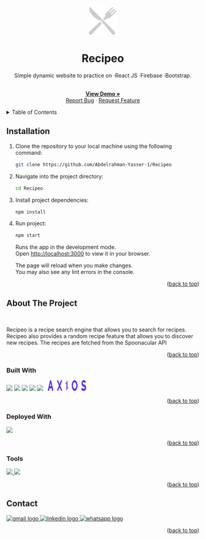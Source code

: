 <a name="readme-top"></a>

<!-- PROJECT LOGO -->
<br />

<div align="center">
  <a href="https://recipeo.vercel.app/">
    <img src="https://raw.githubusercontent.com/Abdelrahman-Yasser-1/Recipeo/3e48fae1ffcd43b91cca65d3e9a84bdda0c82ce9/src/assets/logo.svg" alt="Logo" width="80" height="80">
  </a>
<h1 align="center">Recipeo</h1>

  <p align="center">
    <p>Simple dynamic website to practice on ·React JS ·Firebase ·Bootstrap.</p>
    <br />
    <a href="https://recipeo.vercel.app/"><strong>View Demo »</strong></a>
    <br />
    <a href="https://github.com/Abdelrahman-Yasser-1/Recipeo/issues">Report Bug</a>
    ·
    <a href="https://github.com/Abdelrahman-Yasser-1/Recipeo/issues">Request Feature</a>
  </p>
</div>

<details>
  <summary>Table of Contents</summary>
  <ol>
  <li><a href="#installation">Installation</a></li>
    <li>
      <a href="#about-the-project">About The Project</a>
      <ul>
        <li><a href="#built-with">Built With</a></li>
        <li><a href="#deployed-with">Deployed With</a></li>
        <li><a href="#tools">Tools</a></li>
      </ul>
    </li>
    <li><a href="#contact">Contact</a></li>
  </ol>
</details>

## Installation

1. Clone the repository to your local machine using the following command:

   ```bash
   git clone https://github.com/Abdelrahman-Yasser-1/Recipeo
   ```

2. Navigate into the project directory:

   ```bash
   cd Recipeo
   ```

3. Install project dependencies:

   ```bash
   npm install
   ```

4. Run project:

   ```bash
   npm start
   ```

   Runs the app in the development mode.\
    Open [http://localhost:3000](http://localhost:3000) to view it in your browser.

   The page will reload when you make changes.\
    You may also see any lint errors in the console.

<p align="right">(<a href="#readme-top">back to top</a>)</p>

## About The Project

<div align="center">
  <img src="">
</div>

Recipeo is a recipe search engine that allows you to search for recipes. Recipeo also provides a random recipe feature that allows you to discover new recipes. The recipes are fetched from the Spoonacular API

<p align="right">(<a href="#readme-top">back to top</a>)</p>

### Built With

<div> 
	<img src="https://img.shields.io/badge/react-%2320232a.svg?style=for-the-badge&logo=react&logoColor=%2361DAFB"/>    
	<img src="https://img.shields.io/badge/tailwindcss-%2338B2AC.svg?style=for-the-badge&logo=tailwind-css&logoColor=white"/>    
	<img src="https://img.shields.io/badge/typescript-%23007ACC.svg?style=for-the-badge&logo=typescript&logoColor=white"/>    
	<img src="https://img.shields.io/badge/-React%20Query-FF4154?style=for-the-badge&logo=react%20query&logoColor=white"/>    
	<img src="https://img.shields.io/badge/React_Router-CA4245?style=for-the-badge&logo=react-router&logoColor=white"/>    
	<img src="https://raw.githubusercontent.com/Abdelrahman-Yasser-1/Recipeo/3e48fae1ffcd43b91cca65d3e9a84bdda0c82ce9/src/assets/axios.svg" width="100px" height="28px" style="margin-left: 3px; background-color: white; padding-left:5px; padding-right:5px"/> 
</div>

<p align="right">(<a href="#readme-top">back to top</a>)</p>

### Deployed With

<div> 
	<a href="https://vercel.com//" target="_blank">
  <img src="https://img.shields.io/badge/vercel-%23000000.svg?style=for-the-badge&logo=vercel&logoColor=white"/>
  </a>
</div>

<p align="right">(<a href="#readme-top">back to top</a>)</p>

### Tools

<div> 
	<a href="https://code.visualstudio.com/" target="_blank">
  <img src="https://img.shields.io/badge/Visual%20Studio%20Code-0078d7.svg?style=for-the-badge&logo=visual-studio-code&logoColor=white"/>
  </a>
  <img src="https://img.shields.io/badge/Postman-FF6C37?style=for-the-badge&logo=postman&logoColor=white"/>
</div>

<p align="right">(<a href="#readme-top">back to top</a>)</p>

## Contact

<div align="left">
  <a href="mailto:abdelrahman.yasser.365@gmail.com" target="_blank">
    <img src="https://img.shields.io/badge/Gmail-D14836?style=for-the-badge&logo=gmail&logoColor=white" alt="gmail logo"  />
  </a>
  <a href="https://www.linkedin.com/in/abdelrahman-yasser-346491197/" target="_blank">
    <img src="https://img.shields.io/badge/linkedin-%230077B5.svg?style=for-the-badge&logo=linkedin&logoColor=white" alt="linkedin logo"  />
  </a>
  <a href="https://api.whatsapp.com/send?phone=+201019347297&text=Hi!😀" target="_blank">
    <img src="https://img.shields.io/badge/WhatsApp-25D366?style=for-the-badge&logo=whatsapp&logoColor=white" alt="whatsapp logo"  />
  </a>
</div>

<p align="right">(<a href="#readme-top">back to top</a>)</p>
